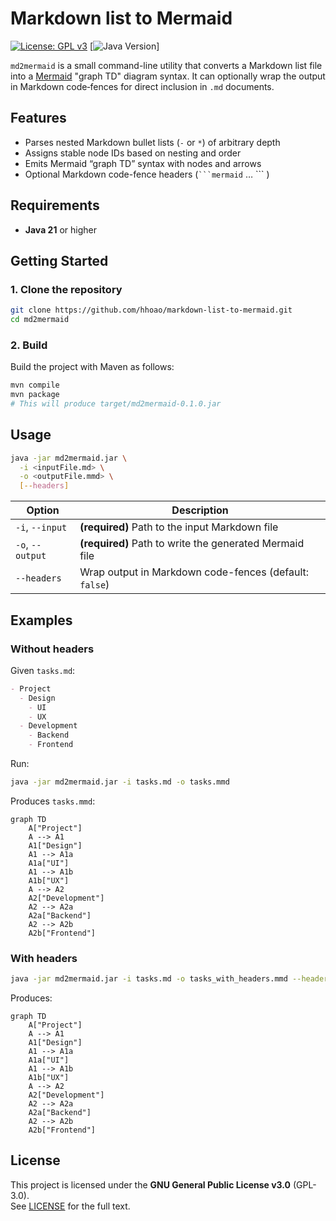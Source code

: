 # Markdown list to Mermaid

[![License: GPL v3](https://img.shields.io/badge/License-GPLv3-blue.svg)](https://www.gnu.org/licenses/gpl-3.0)
[![Java Version](https://img.shields.io/badge/Java-21-green.svg)]

`md2mermaid` is a small command-line utility that converts a Markdown list file into a [Mermaid](https://mermaid.js.org/) "graph TD" diagram syntax. It can optionally wrap the output in Markdown code‐fences for direct inclusion in `.md` documents.

## Features

- Parses nested Markdown bullet lists (`-` or `*`) of arbitrary depth  
- Assigns stable node IDs based on nesting and order  
- Emits Mermaid “graph TD” syntax with nodes and arrows  
- Optional Markdown code-fence headers (` ```mermaid ` … ``` )  

## Requirements

- **Java 21** or higher

## Getting Started

### 1. Clone the repository

```bash
git clone https://github.com/hhoao/markdown-list-to-mermaid.git
cd md2mermaid
```

### 2. Build

Build the project with Maven as follows:

```bash
mvn compile
mvn package
# This will produce target/md2mermaid-0.1.0.jar
```

## Usage

```bash
java -jar md2mermaid.jar \
  -i <inputFile.md> \
  -o <outputFile.mmd> \
  [--headers]
```

| Option               | Description                                          |
|----------------------|------------------------------------------------------|
| `-i`, `--input`      | **(required)** Path to the input Markdown file       |
| `-o`, `--output`     | **(required)** Path to write the generated Mermaid file |
| `--headers`          | Wrap output in Markdown code-fences (default: `false`) |

## Examples

### Without headers

Given `tasks.md`:

```markdown
- Project
  - Design
    - UI
    - UX
  - Development
    - Backend
    - Frontend
```

Run:

```bash
java -jar md2mermaid.jar -i tasks.md -o tasks.mmd
```

Produces `tasks.mmd`:

```
graph TD
    A["Project"]
    A --> A1
    A1["Design"]
    A1 --> A1a
    A1a["UI"]
    A1 --> A1b
    A1b["UX"]
    A --> A2
    A2["Development"]
    A2 --> A2a
    A2a["Backend"]
    A2 --> A2b
    A2b["Frontend"]
```

### With headers

```bash
java -jar md2mermaid.jar -i tasks.md -o tasks_with_headers.mmd --headers
```

Produces:

```mermaid
graph TD
    A["Project"]
    A --> A1
    A1["Design"]
    A1 --> A1a
    A1a["UI"]
    A1 --> A1b
    A1b["UX"]
    A --> A2
    A2["Development"]
    A2 --> A2a
    A2a["Backend"]
    A2 --> A2b
    A2b["Frontend"]
```

## License

This project is licensed under the **GNU General Public License v3.0** (GPL-3.0).  
See [LICENSE](LICENSE) for the full text.  

